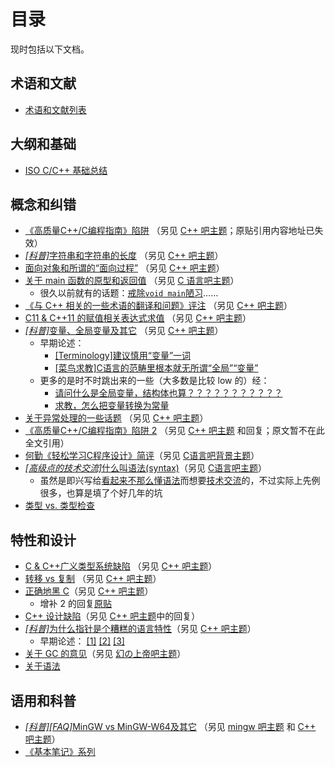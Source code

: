 ﻿# 目录

现时包括以下文档。

## 术语和文献

* [术语和文献列表](terms-and-bibliography.md)

## 大纲和基础

* [ISO C/C++ 基础总结](c-cpp-fundamental.md)

## 概念和纠错

* [《高质量C++/C编程指南》陷阱](high-quality-c-cpp-programing-guide-trap.md) （另见 [C++ 吧主题](http://tieba.baidu.com/p/1051426693)；原贴引用内容地址已失效）
* [_[科普]_&#8203;字符串和字符串的长度](string-and-string-length.md) （另见 [C++ 吧主题](http://tieba.baidu.com/p/1758580031)）
* [面向对象和所谓的“面向过程”](OO-and-procedural-oriented-mist.md) （另见 [C++ 吧主题](http://tieba.baidu.com/p/1912906851)）
* [关于 main 函数的原型和返回值](main-function.md) （另见 [C 语言吧主题](http://tieba.baidu.com/p/1969958655)）
	* 很久以前就有的话题：[戒除`void main`陋习](http://tieba.baidu.com/p/40625459)……
* [《与 C++ 相关的一些术语的翻译和问题》评注](cpp-term-translation-comment.md) （另见 [C++ 吧主题](http://tieba.baidu.com/p/2070464220)）
* [C11 & C++11 的赋值相关表达式求值](c11-cpp11-assignment.md) （另见 [C++ 吧主题](http://tieba.baidu.com/p/2091426198)）
* [_[科普]_&#8203;变量、全局变量及其它](variables.md) （另见 [C++ 吧主题](http://tieba.baidu.com/p/2126721044)）
	* 早期论述：
		* [[Terminology]建议慎用“变量”一词](http://tieba.baidu.com/p/1316351174)
		* [[菜鸟求教]C语言的范畴里根本就无所谓“全局”“变量”](http://tieba.baidu.com/p/2111194416)
	* 更多的是时不时跳出来的一些（大多数是比较 low 的）经：
		* [请问什么是全局变量，结构体也算？？？？？？？？？？？](http://tieba.baidu.com/p/3884720952)
		* [求教，怎么把变量转换为常量](http://tieba.baidu.com/p/3962027836)
* [关于异常处理的一些话题](cpp-exceptions.md) （另见 [C++ 吧主题](http://tieba.baidu.com/p/2201116330)）
* [《高质量C++/C编程指南》陷阱 2](high-quality-c-cpp-programing-guide-trap-2.md) （另见 [C++ 吧主题](http://tieba.baidu.com/p/2262386913) 和回复；原文暂不在此全文引用）
* [何勤《轻松学习C程序设计》简评](learning-c-programing-note.md)（另见 [C语言吧背景主题](http://tieba.baidu.com/p/2621752149)）
* [_[高级点的技术交流]_&#8203;什么叫语法(syntax)](what-is-syntax.md)（另见 [C语言吧主题](http://tieba.baidu.com/p/3863321148)）
	* 虽然是即兴写给[看起来不那么懂语法](http://tieba.baidu.com/p/3835122876)而想要[技术交流](http://tieba.baidu.com/p/3829012515)的，不过实际上先例很多，也算是填了个好几年的坑
* [类型 vs. 类型检查](typing-vs-typechecking.md)

## 特性和设计

* [C & C++广义类型系统缺陷](c-cpp-generic-type-system-defect.md) （另见 [C++ 吧主题](http://tieba.baidu.com/p/2272468675)）
* [转移 vs 复制](move-vs-copy.md) （另见 [C++ 吧主题](http://tieba.baidu.com/p/2403773958)）
* [正确地黑 C](c-wrongs.md)（另见 [C++ 吧主题](http://tieba.baidu.com/p/3190068223)）
	* 增补 2 的回复[原贴](http://tieba.baidu.com/p/3221787295)
* [C++ 设计缺陷](cpp-design-defect.md)（另见 [C++ 吧主题](http://tieba.baidu.com/p/3202116449)中的回复）
* [_[科普]_&#8203;为什么指针是个糟糕的语言特性](why-is-pointer-awful.md)（另见 [C++ 吧主题](http://tieba.baidu.com/p/3993456389)）
	* 早期论述： [[1]](http://tieba.baidu.com/f?ct=335675392&tn=baiduPostBrowser&z=3605563618&sc=64936372503#64936372503) [[2]](http://tieba.baidu.com/f?ct=335675392&tn=baiduPostBrowser&z=3605563618&sc=64963805240#64963805240) [[3]](http://tieba.baidu.com/p/3615289496?pn=2)
* [关于 GC 的意见](about-garbage-collection.md)（另见 [幻の上帝吧主题](https://tieba.baidu.com/p/3171730339)）
* [关于语法](about-syntax.md)
	
## 语用和科普

* [_[科普]_&#8203;_[FAQ]_&#8203;MinGW vs MinGW-W64及其它](mingw-vs-mingw-v64.md) （另见 [mingw 吧主题](http://tieba.baidu.com/p/3186232510) 和 [C++ 吧主题](http://tieba.baidu.com/p/3186234212)）
* [《基本笔记》系列](elementary-notes/contents.md)

